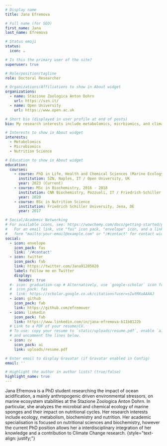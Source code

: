 ```yaml
---
# Display name
title: Jana Efremova

# Full name (for SEO)
first_name: Jana
last_name: Efremova

# Status emoji
status:
  icon: ☕️

# Is this the primary user of the site?
superuser: true

# Role/position/tagline
role: Doctoral Researcher

# Organizations/Affiliations to show in About widget
organizations:
  - name: Stazione Zoologica Anton Dohrn
    url: https://szn.it/
  - name: Open University
    url: https://www.open.ac.uk

# Short bio (displayed in user profile at end of posts)
bio: My research interests include metabolomics, micrbiomics, and climatic change in marine systems.

# Interests to show in About widget
interests:
  - Metabolomics
  - Microbiomics
  - Nutrition Science

# Education to show in About widget
education:
  courses:
    - course: PhD in Life, Health and Chemical Sciences (Marine Ecology)
      institution: SZN, Naples, IT / Open University, UK
      year: 2023 (Current)
    - course: MSc in Biochemistry, 2016 - 2018
      institution: CNR Biochemistry, Pozzuoli, IT / Friedrich-Schiller University, Jena, DE
      year: 2020
    - course: BSc in Nutrition Science
      institution: Friedrich Schiller University, Jena, DE
      year: 2017

# Social/Academic Networking
# For available icons, see: https://wowchemy.com/docs/getting-started/page-builder/#icons
#   For an email link, use "fas" icon pack, "envelope" icon, and a link in the
#   form "mailto:your-email@example.com" or "/#contact" for contact widget.
social:
  - icon: envelope
    icon_pack: fas
    link: '/#contact'
  - icon: twitter
    icon_pack: fab
    link: https://twitter.com/Jana91205020
    label: Follow me on Twitter
    display:
      header: true
  #- icon: graduation-cap # Alternatively, use `google-scholar` icon from `ai` icon pack
  #  icon_pack: fas
  #  link: https://scholar.google.co.uk/citations?user=sIwtMXoAAAAJ
  - icon: github
    icon_pack: fab
    link: https://github.com/efremover
  - icon: linkedin
    icon_pack: fab
    link: https://www.linkedin.com/in/jana-efremova-b11b8122b
  # Link to a PDF of your resume/CV.
  # To use: copy your resume to `static/uploads/resume.pdf`, enable `ai` icons in `params.yaml`,
  # and uncomment the lines below.
  - icon: cv
    icon_pack: ai
    link: uploads/resume.pdf

# Enter email to display Gravatar (if Gravatar enabled in Config)
email: ''

# Highlight the author in author lists? (true/false)
highlight_name: true
---
```


Jana Efremova is a PhD student researching the impact of ocean acidification, a mainly anthropogenic driven environmental stressors, on marine ecosystem stabilities at the Stazione Zoologica Anton Dohrn. In particular, she analyzes the microbial and chemical ecology of marine sponges and their impact on nutritional cycles. Her research interests include ecology, metabolism, biochemistry and nutrition. Her academic specialisation is focused on nutritional sciences and biochemistry, however the current PhD position allows her a interdisciplinary integration of her knowledge and a contribution to Climate Change research.
{style="text-align: justify;"}
